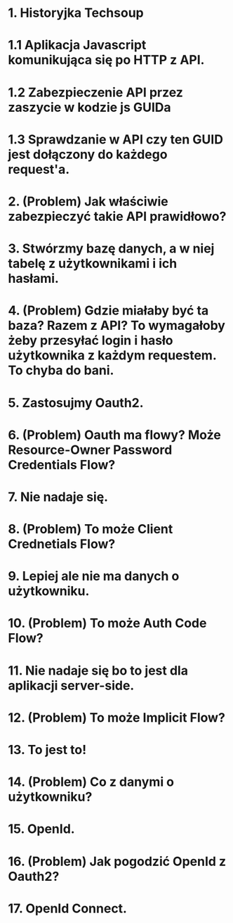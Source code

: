 # 1. Historyjka Techsoup #
# 1.1 Aplikacja Javascript komunikująca się po HTTP z API.
# 1.2 Zabezpieczenie API przez zaszycie w kodzie js GUIDa
# 1.3 Sprawdzanie w API czy ten GUID jest dołączony do każdego request'a.
# 2. (Problem) Jak właściwie zabezpieczyć takie API prawidłowo?
# 3. Stwórzmy bazę danych, a w niej tabelę z użytkownikami i ich hasłami.
# 4. (Problem) Gdzie miałaby być ta baza? Razem z API? To wymagałoby żeby przesyłać login i hasło użytkownika z każdym requestem. To chyba do bani.
# 5. Zastosujmy Oauth2.
# 6. (Problem) Oauth ma flowy? Może Resource-Owner Password Credentials Flow?
# 7. Nie nadaje się.
# 8. (Problem) To może Client Crednetials Flow?
# 9. Lepiej ale nie ma danych o użytkowniku.
# 10. (Problem) To może Auth Code Flow?
# 11. Nie nadaje się bo to jest dla aplikacji server-side.
# 12. (Problem) To może Implicit Flow?
# 13. To jest to!
# 14. (Problem) Co z danymi o użytkowniku? 
# 15. OpenId.
# 16. (Problem) Jak pogodzić OpenId z Oauth2?
# 17. OpenId Connect.
